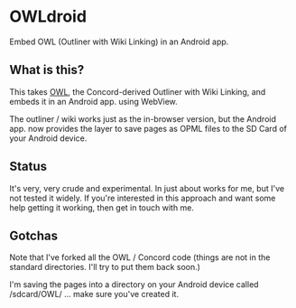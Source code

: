 OWLdroid
========

Embed OWL (Outliner with Wiki Linking) in an Android app.

What is this?
-------------

This takes [OWL](https://github.com/interstar/OWL), the Concord-derived Outliner with Wiki Linking, and embeds it in an Android app. using WebView.

The outliner / wiki works just as the in-browser version, but the Android app. now provides the layer to save pages as OPML files to the SD Card of your Android device.



Status
------

It's very, very crude and experimental. In just about works for me, but I've not tested it widely. If you're interested in this approach and want some help getting it working, then get in touch with me. 

Gotchas
--------
Note that I've forked all the OWL / Concord code (things are not in the standard directories. I'll try to put them back soon.)

I'm saving the pages into a directory on your Android device called /sdcard/OWL/ ... make sure you've created it.


